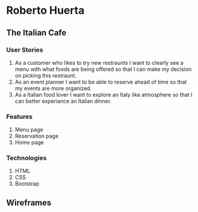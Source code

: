 # Roberto Huerta

## The Italian Cafe

### User Stories
1. As a customer who likes to try new restraunts I want to clearly see a menu with what foods are being offered so that I can make my decision on picking this restraunt.
2. As an event planner I want to be able to reserve ahead of time so that my events are more organized.
3. As a Italian food lover I want to explore an Italy like atmosphere so that I can better experiance an Italian dinner.


### Features
1. Menu page
2. Reservation page
3. Home page

### Technologies
1. HTML
2. CSS
3. Bootstrap

## Wireframes
